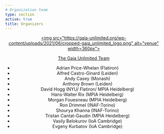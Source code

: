 ```yaml
---
# Organization team
type: section
active: true
title: Organizers
---
```


<div markdown="1" class="col-md-12" style="text-align:center;">

[<img src="https://gaia-unlimited.org/wp-content/uploads/2021/06/cropped-gaia_unlimited_logo.png" alt="venue" width=360px">](https://gaia-unlimited.org)

[The Gaia Unlimited Team](https://gaia-unlimited.org/team)

* Adrian Price-Whelan (Flatiron)
* Alfred Castro-Ginard (Leiden)
* Andy Casey (Monash)
* Anthony Brown (Leiden)
* David Hogg (NYU/ Flatiron/ MPIA Heidelberg)
* Hans-Walter Rix (MPIA Heidelberg)
* Morgan Fouesneau (MPIA Heidelberg)
* Ron Drimmel (INAF-Torino)
* Shourya Khanna (INAF-Torino)
* Tristan Cantat-Gaudin (MPIA Heidelberg)
* Vasily Belokurov (IoA Cambridge)
* Evgeny Kurbatov (IoA Cambridge)

<a href="https://github.com/gaia-unlimited/community-workshop3/discussions" aria-label=envelope>
<i class="fa-brands fa-slack" style="font-size:36px;"></i>
</a>
<a href="https://github.com/gaia-unlimited" aria-label=envelope>
<i class="fa-brands fa-github" style="font-size:36px;"></i></i>
</a>
<a href="" aria-label=envelope>
<i class="fas fa-envelope big-icon" style="font-size:36px;"></i>
</a>

</div>
